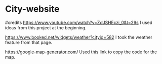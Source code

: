 # City-website

#credits
https://www.youtube.com/watch?v=ZdJSHEczi_0&t=29s
I used ideas from this project at the beginning.

https://www.booked.net/widgets/weather?cityid=582
I took the weather feature from that page.

https://google-map-generator.com/
Used this link to copy the code for the map.